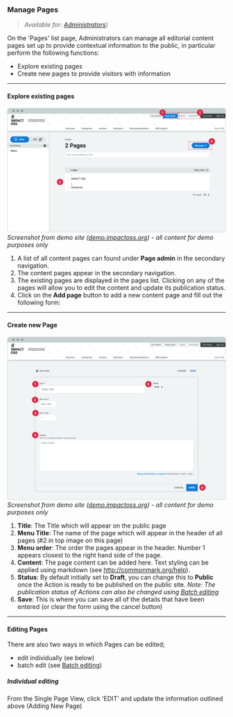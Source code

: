 ### Manage Pages

> _Available for: [Administrators](/admins/admin.md))_

On the 'Pages' list page, Administrators can manage all editorial content pages set up to provide contextual information to the public, in particular perform the following functions:

* Explore existing pages
* Create new pages to provide visitors with information

---

#### Explore existing pages

![](/assets/a-pages.png)
_Screenshot from demo site ([demo.impactoss.org](https://demo.impactoss.org)) - all content for demo purposes only_

1. A list of all content pages can found under **Page admin** in the secondary navigation.
2. The content pages appear in the secondary navigation.
3. The existing pages are displayed in the pages list. Clicking on any of the pages will allow you to edit the content and update its publication status.
4. Click on the **Add page** button to add a new content page and fill out the following form:

---

#### Create new Page

![](/assets/a-pages-add-new.png)
_Screenshot from demo site ([demo.impactoss.org](https://demo.impactoss.org)) - all content for demo purposes only_

1. **Title**: The Title which will appear on the public page
2. **Menu Title**: The name of the page which will appear in the header of all pages (\#2 in top image on this page)
3. **Menu order**: The order the pages appear in the header. Number 1 appears closest to the right hand side of the page.
4. **Content**: The page content can be added here. Text styling can be applied using markdown (see http://commonmark.org/help).
5. **Status**: By default initially set to **Draft**, you can change this to **Public** once the Action is ready to be published on the public site. _Note: The publication status of Actions can also be changed using [Batch editing](/managers/batch-edit.md)_
6. **Save**: This is where you can save all of the details that have been entered (or clear the form using the cancel button)

---

#### Editing Pages

There are also two ways in which Pages can be edited;

* edit individually (ee below)
* batch edit (see [Batch editing](/managers/batch-edit.md))

##### Individual editing

From the Single Page View, click 'EDIT' and update the information outlined above (Adding New Page)